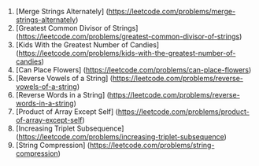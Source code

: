 1. [Merge Strings Alternately] (https://leetcode.com/problems/merge-strings-alternately)
2. [Greatest Common Divisor of Strings] (https://leetcode.com/problems/greatest-common-divisor-of-strings)
3. [Kids With the Greatest Number of Candies] (https://leetcode.com/problems/kids-with-the-greatest-number-of-candies)
4. [Can Place Flowers] (https://leetcode.com/problems/can-place-flowers)
5. [Reverse Vowels of a String] (https://leetcode.com/problems/reverse-vowels-of-a-string)
6. [Reverse Words in a String] (https://leetcode.com/problems/reverse-words-in-a-string)
7. [Product of Array Except Self] (https://leetcode.com/problems/product-of-array-except-self)
8. [Increasing Triplet Subsequence] (https://leetcode.com/problems/increasing-triplet-subsequence)
9. [String Compression] (https://leetcode.com/problems/string-compression)
